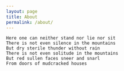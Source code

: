 ```yaml
---
layout: page
title: About
permalink: /about/
---
```


	Here one can neither stand nor lie nor sit
    There is not even silence in the mountains
	But dry sterile thunder without rain
	There is not even solitude in the mountains
	But red sullen faces sneer and snarl
	From doors of mudcracked houses
